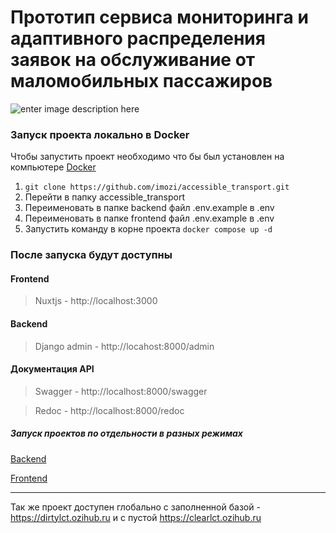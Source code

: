 # Прототип сервиса мониторинга и адаптивного распределения заявок на обслуживание от маломобильных пассажиров

![enter image description here](https://github.com/imozi/accessible_transport/assets/29326762/85e6fcb9-6f9d-4358-8b38-24938960b99b)


### Запуск проекта локально в Docker

Чтобы запустить проект необходимо что бы был установлен на компьютере [Docker](https://docs.docker.com/engine/install/)

1.  `git clone https://github.com/imozi/accessible_transport.git`
2.  Перейти в папку accessible_transport
3.  Переименовать в папке backend файл .env.example в .env 
4. Переименовать в папке frontend файл .env.example в .env
5. Запустить команду в корне проекта `docker compose up -d` 

### После запуска будут доступны

#### Frontend

> Nuxtjs - http://localhost:3000

#### Backend

> Django admin - http://locahost:8000/admin 

#### Документация API 

> Swagger - http://localhost:8000/swagger

> Redoc - http://localhost:8000/redoc

##### Запуск проектов по отдельности в разных режимах
[Backend](https://github.com/imozi/accessible_transport/tree/main/backend#accessible_transport)

[Frontend](https://github.com/imozi/accessible_transport/tree/main/frontend#accessible_transport)

<hr>

Так же проект доступен глобально с заполненной базой - https://dirtylct.ozihub.ru и с пустой https://clearlct.ozihub.ru